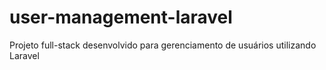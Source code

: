 # user-management-laravel
Projeto full-stack desenvolvido para gerenciamento de usuários utilizando Laravel
